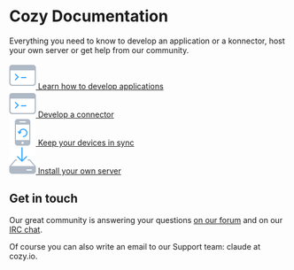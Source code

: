 # Cozy Documentation

Everything you need to know to develop an application or a konnector, host your own server or get help from our community.

<div class="home-actions" markdown="1">

  <!--
  <div class="home-action">
    <div>
      <a href="use/"><img src="assets/images/home/icon-cloud.svg">
      [Learn how to use your server](use)</a>
    </div>
  </div>
  -->

  <div class="home-action">
    <a href="dev/app">
      <img src="assets/images/home/icon-dev.svg" />
      Learn how to develop applications
    </a>
  </div>

  <div class="home-action">
    <a href="dev/konnector">
      <img src="assets/images/home/icon-dev.svg" />
      Develop a connector
    </a>
  </div>

  <div class="home-action">
    <a href="download">
      <img src="assets/images/home/icon-phone.svg" />
      Keep your devices in sync
    </a>
  </div>

  <div class="home-action">
    <a href="install/debian">
      <img src="assets/images/home/icon-install.svg" />
      Install your own server
    </a>
  </div>


</div>

## Get in touch

Our great community is answering your questions [on our forum](https://forum.cozy.io/) and on our [IRC chat](https://webchat.freenode.net/?channels=cozycloud).

 Of course you can also write an email to our Support team: claude at cozy.io.
 
